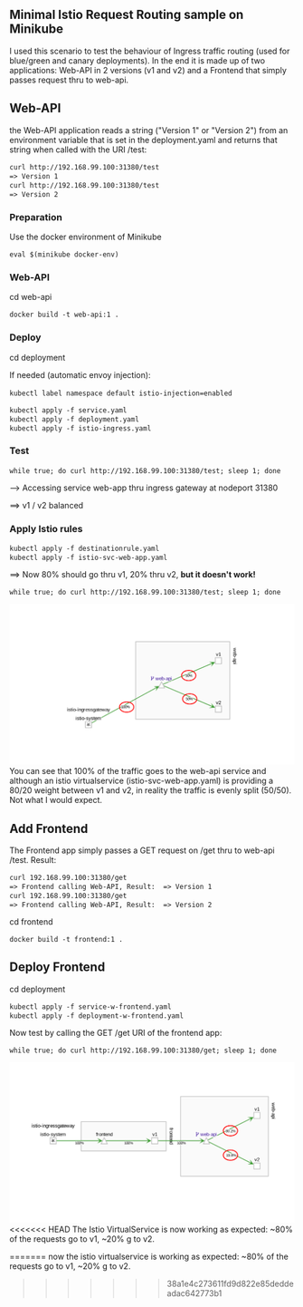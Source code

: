 ## Minimal Istio Request Routing sample on Minikube

I used this scenario to test the behaviour of Ingress traffic routing (used for blue/green and canary deployments). In the end it is made up of two applications: Web-API in 2 versions (v1 and v2) and a Frontend that simply passes request thru to web-api.

## Web-API

the Web-API application reads a string ("Version 1" or "Version 2") from an environment variable that is set in the deployment.yaml and returns that string when called with the URI /test:

```
curl http://192.168.99.100:31380/test
=> Version 1
curl http://192.168.99.100:31380/test
=> Version 2
```

### Preparation 

Use the docker environment of Minikube

```
eval $(minikube docker-env)
```

### Web-API

cd web-api

```
docker build -t web-api:1 .
```

### Deploy

cd deployment

If needed (automatic envoy injection): 

`kubectl label namespace default istio-injection=enabled`

```
kubectl apply -f service.yaml 
kubectl apply -f deployment.yaml 
kubectl apply -f istio-ingress.yaml 
```

### Test

```
while true; do curl http://192.168.99.100:31380/test; sleep 1; done
```

--> Accessing service web-app thru ingress gateway at nodeport 31380

==> v1 / v2 balanced

### Apply Istio rules

```
kubectl apply -f destinationrule.yaml
kubectl apply -f istio-svc-web-app.yaml
```
==> Now 80% should go thru v1, 20% thru v2, **but it doesn't work!**

```
while true; do curl http://192.168.99.100:31380/test; sleep 1; done
```
![web-api only](images/web-api.png)
You can see that 100% of the traffic goes to the web-api service and although an istio virtualservice (istio-svc-web-app.yaml) is providing a 80/20 weight between v1 and v2, in reality the traffic is evenly split (50/50). Not what I would expect.


## Add Frontend

The Frontend app simply passes a GET request on /get thru to web-api /test. Result:

```
curl 192.168.99.100:31380/get
=> Frontend calling Web-API, Result:  => Version 1
curl 192.168.99.100:31380/get
=> Frontend calling Web-API, Result:  => Version 2
```

cd frontend

```
docker build -t frontend:1 .
```

## Deploy Frontend

cd deployment

```
kubectl apply -f service-w-frontend.yaml 
kubectl apply -f deployment-w-frontend.yaml  
```


Now test by calling the GET /get URI of the frontend app:

```
while true; do curl http://192.168.99.100:31380/get; sleep 1; done
```
![fronend and web-api](images/frontend+web-api.png)
<<<<<<< HEAD
The Istio VirtualService is now working as expected: ~80% of the requests go to v1, ~20% g to v2.

=======
now the istio virtualservice is working as expected: ~80% of the requests go to v1, ~20% g to v2.
>>>>>>> 38a1e4c273611fd9d822e85deddeadac642773b1
